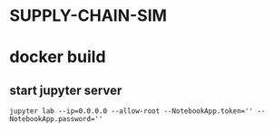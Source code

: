 SUPPLY-CHAIN-SIM
===

# docker build

## start jupyter server

`jupyter lab --ip=0.0.0.0 --allow-root --NotebookApp.token='' --NotebookApp.password=''`